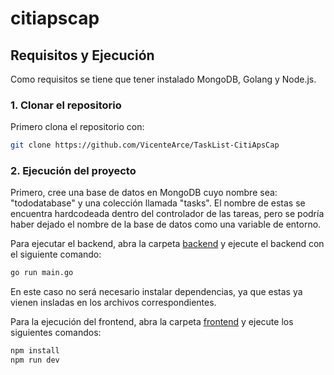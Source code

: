 # citiapscap

## Requisitos y Ejecución
Como requisitos se tiene que tener instalado MongoDB, Golang y Node.js.

### 1. Clonar el repositorio  
Primero clona el repositorio con:  
```bash
git clone https://github.com/VicenteArce/TaskList-CitiApsCap
```

### 2. Ejecución del proyecto
Primero, cree una base de datos en MongoDB cuyo nombre sea: "tododatabase" y una colección llamada "tasks". El nombre de estas se encuentra hardcodeada dentro del controlador de las tareas, pero se podría haber dejado el nombre de la base de datos como una variable de entorno.  
  
Para ejecutar el backend, abra la carpeta [backend](./backend) y ejecute el backend con el siguiente comando:  
```bash
go run main.go
```  
En este caso no será necesario instalar dependencias, ya que estas ya vienen insladas en los archivos correspondientes.  
  
Para la ejecución del frontend, abra la carpeta [frontend](./frontend) y ejecute los siguientes comandos:  
```bash
npm install
npm run dev
```
